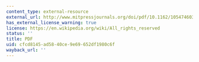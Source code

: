 ```yaml
---
content_type: external-resource
external_url: http://www.mitpressjournals.org/doi/pdf/10.1162/105474603322761261
has_external_license_warning: true
license: https://en.wikipedia.org/wiki/All_rights_reserved
status: ''
title: PDF
uid: cfcd8145-ad58-40ce-9e69-652df1980c6f
wayback_url: ''
---
```

